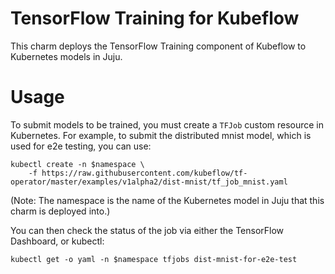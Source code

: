 TensorFlow Training for Kubeflow
================================

This charm deploys the TensorFlow Training component of Kubeflow to Kubernetes
models in Juju.


Usage
=====

To submit models to be trained, you must create a `TFJob` custom resource
in Kubernetes.  For example, to submit the distributed mnist model, which is
used for e2e testing, you can use:

```
kubectl create -n $namespace \
    -f https://raw.githubusercontent.com/kubeflow/tf-operator/master/examples/v1alpha2/dist-mnist/tf_job_mnist.yaml
```

(Note: The namespace is the name of the Kubernetes model in Juju that this
charm is deployed into.)

You can then check the status of the job via either the TensorFlow Dashboard,
or kubectl:

```
kubectl get -o yaml -n $namespace tfjobs dist-mnist-for-e2e-test
```
